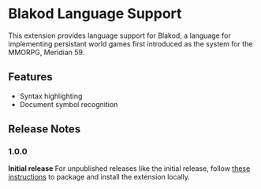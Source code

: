 # Blakod Language Support

This extension provides language support for Blakod, a language for implementing persistant world games first introduced as the system for the MMORPG, Meridian 59.

## Features

- Syntax highlighting 
- Document symbol recognition

## Release Notes

### 1.0.0

**Initial release**
For unpublished releases like the initial release, follow [these instructions](https://code.visualstudio.com/api/working-with-extensions/publishing-extension#packaging-extensions) to package and install the extension locally.